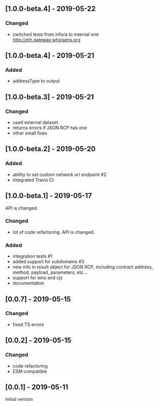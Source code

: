 ## [1.0.0-beta.4] - 2019-05-22

### Changed
- switched tests from infura to internal one http://eth.gateway.whoisens.org

## [1.0.0-beta.4] - 2019-05-21

### Added
- addressType to output


## [1.0.0-beta.3] - 2019-05-21

### Changed
- used external dataset
- returns errors if JSON RCP has one
- other small fixes


## [1.0.0-beta.2] - 2019-05-20

### Added

- ability to set custom network url endpoint #2
- integrated Travis CI


## [1.0.0-beta.1] - 2019-05-17

API is changed.

### Changed
- lot of code refactoring. API is changed.

### Added
- integration tests #1
- added support for subdomains #3
- new info in result object for JSON RCP, including contract address, method, payload, parameters, etc...
- support for ems and cjs
- documentation

## [0.0.7] - 2019-05-15

### Changed
- fixed TS errors


## [0.0.2] - 2019-05-15

### Changed
- code refactoring
- ESM compatible


## [0.0.1] - 2019-05-11

Initial version
